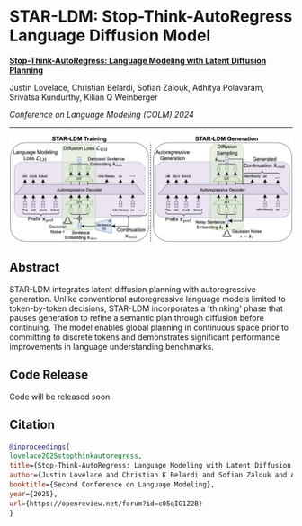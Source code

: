 # STAR-LDM: Stop-Think-AutoRegress Language Diffusion Model

**[Stop-Think-AutoRegress: Language Modeling with Latent Diffusion Planning](https://openreview.net/forum?id=c05qIG1Z2B)**

Justin Lovelace, Christian Belardi, Sofian Zalouk, Adhitya Polavaram, Srivatsa Kundurthy, Kilian Q Weinberger

_Conference on Language Modeling (COLM) 2024_

---

![STAR-LDM Overview](fig/starldm.png)

## Abstract

STAR-LDM integrates latent diffusion planning with autoregressive generation. Unlike conventional autoregressive language models limited to token-by-token decisions, STAR-LDM incorporates a 'thinking' phase that pauses generation to refine a semantic plan through diffusion before continuing. The model enables global planning in continuous space prior to committing to discrete tokens and demonstrates significant performance improvements in language understanding benchmarks.

## Code Release

Code will be released soon.

## Citation

```bibtex
@inproceedings{
lovelace2025stopthinkautoregress,
title={Stop-Think-AutoRegress: Language Modeling with Latent Diffusion Planning},
author={Justin Lovelace and Christian K Belardi and Sofian Zalouk and Adhitya Polavaram and Srivatsa R Kundurthy and Kilian Q Weinberger},
booktitle={Second Conference on Language Modeling},
year={2025},
url={https://openreview.net/forum?id=c05qIG1Z2B}
}
```